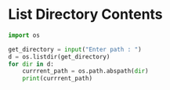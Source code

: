 # List Directory Contents

```python
import os

get_directory = input("Enter path : ")
d = os.listdir(get_directory)
for dir in d:
    currrent_path = os.path.abspath(dir)
    print(currrent_path)
```
